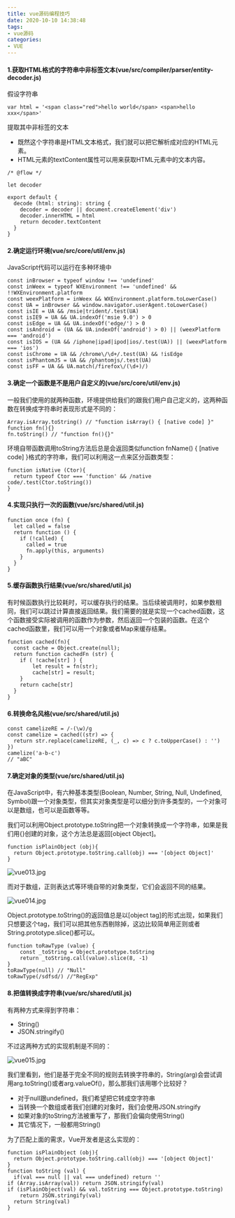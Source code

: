 ```yaml
---
title: vue源码编程技巧
date: 2020-10-10 14:38:48
tags:
- vue源码
categories:
- VUE
---
```

#### 1.获取HTML格式的字符串中非标签文本(vue/src/compiler/parser/entity-decoder.js)
假设字符串

```
var html = '<span class="red">hello world</span> <span>hello xxx</span>'
```

提取其中非标签的文本

- 既然这个字符串是HTML文本格式，我们就可以把它解析成对应的HTML元素。
- HTML元素的textContent属性可以用来获取HTML元素中的文本内容。

```
/* @flow */

let decoder

export default {
  decode (html: string): string {
    decoder = decoder || document.createElement('div')
    decoder.innerHTML = html
    return decoder.textContent
  }
}
```

#### 2.确定运行环境(vue/src/core/util/env.js)
JavaScript代码可以运行在多种环境中

```
const inBrowser = typeof window !== 'undefined'
const inWeex = typeof WXEnvironment !== 'undefined' && !!WXEnvironment.platform
const weexPlatform = inWeex && WXEnvironment.platform.toLowerCase()
const UA = inBrowser && window.navigator.userAgent.toLowerCase()
const isIE = UA && /msie|trident/.test(UA)
const isIE9 = UA && UA.indexOf('msie 9.0') > 0
const isEdge = UA && UA.indexOf('edge/') > 0
const isAndroid = (UA && UA.indexOf('android') > 0) || (weexPlatform === 'android')
const isIOS = (UA && /iphone|ipad|ipod|ios/.test(UA)) || (weexPlatform === 'ios')
const isChrome = UA && /chrome\/\d+/.test(UA) && !isEdge
const isPhantomJS = UA && /phantomjs/.test(UA)
const isFF = UA && UA.match(/firefox\/(\d+)/)
```

#### 3.确定一个函数是不是用户自定义的(vue/src/core/util/env.js)
一般我们使用的就两种函数，环境提供给我们的跟我们用户自己定义的，这两种函数在转换成字符串时表现形式是不同的：

```
Array.isArray.toString() // "function isArray() { [native code] }"
function fn(){} 
fn.toString() // "function fn(){}"
```

环境自带函数调用toString方法后总是会返回类似function fnName() { [native code] }格式的字符串，我们可以利用这一点来区分函数类型：

```
function isNative (Ctor){
  return typeof Ctor === 'function' && /native code/.test(Ctor.toString())
}
```

#### 4.实现只执行一次的函数(vue/src/shared/util.js)
```
function once (fn) {
  let called = false
  return function () {
    if (!called) {
      called = true
      fn.apply(this, arguments)
    }
  }
}
```

#### 5.缓存函数执行结果(vue/src/shared/util.js)
有时候函数执行比较耗时，可以缓存执行的结果。当后续被调用时，如果参数相同，我们可以跳过计算直接返回结果。我们需要的就是实现一个cached函数，这个函数接受实际被调用的函数作为参数，然后返回一个包装的函数。在这个cached函数里，我们可以用一个对象或者Map来缓存结果。

```
function cached(fn){
  const cache = Object.create(null);
  return function cachedFn (str) {
    if ( !cache[str] ) {
        let result = fn(str);
        cache[str] = result;
    }
    return cache[str]
  }
}
```

#### 6.转换命名风格(vue/src/shared/util.js)
```
const camelizeRE = /-(\w)/g
const camelize = cached((str) => {
  return str.replace(camelizeRE, (_, c) => c ? c.toUpperCase() : '')
})
camelize('a-b-c')
// "aBC"
```

#### 7.确定对象的类型(vue/src/shared/util.js)
在JavaScript中，有六种基本类型(Boolean, Number, String, Null, Undefined, Symbol)跟一个对象类型，但其实对象类型是可以细分到许多类型的，一个对象可以是数组，也可以是函数等等。

我们可以利用Object.prototype.toString把一个对象转换成一个字符串，如果是我们用{}创建的对象，这个方法总是返回[object Object]。
```
function isPlainObject (obj){
  return Object.prototype.toString.call(obj) === '[object Object]'
}
```

![vue013.jpg](http://alivnram-test.oss-cn-beijing.aliyuncs.com/alivnblog/vue013.jpg)

而对于数组，正则表达式等环境自带的对象类型，它们会返回不同的结果。

![vue014.jpg](http://alivnram-test.oss-cn-beijing.aliyuncs.com/alivnblog/vue014.jpg)

Object.prototype.toString()的返回值总是以[object tag]的形式出现，如果我们只想要这个tag，我们可以把其他东西剔除掉，这边比较简单用正则或者String.prototype.slice()都可以。

```
function toRawType (value) {
    const _toString = Object.prototype.toString
    return _toString.call(value).slice(8, -1)
}
toRawType(null) // "Null"
toRawType(/sdfsd/) //"RegExp"
```

#### 8.把值转换成字符串(vue/src/shared/util.js)
有两种方式来得到字符串：

- String()
- JSON.stringify()

不过这两种方式的实现机制是不同的：

![vue015.jpg](http://alivnram-test.oss-cn-beijing.aliyuncs.com/alivnblog/vue015.jpg)

我们里看到，他们是基于完全不同的规则去转换字符串的，String(arg)会尝试调用arg.toString()或者arg.valueOf()，那么那我们该用哪个比较好？

- 对于null跟undefined，我们希望把它转成空字符串
- 当转换一个数组或者我们创建的对象时，我们会使用JSON.stringify
- 如果对象的toString方法被重写了，那我们会偏向使用String()
- 其它情况下，一般都用String()

为了匹配上面的需求，Vue开发者是这么实现的：

```
function isPlainObject (obj){
  return Object.prototype.toString.call(obj) === '[object Object]'
}
function toString (val) {
  if(val === null || val === undefined) return ''
if (Array.isArray(val)) return JSON.stringify(val)
if (isPlainObject(val) && val.toString === Object.prototype.toString)
    return JSON.stringify(val)
  return String(val)
}
```
